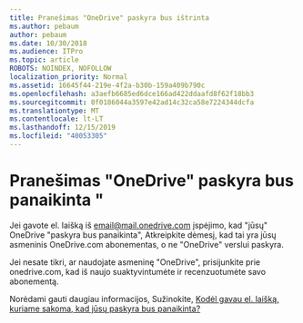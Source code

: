 ```yaml
---
title: Pranešimas "OneDrive" paskyra bus ištrinta
ms.author: pebaum
author: pebaum
ms.date: 10/30/2018
ms.audience: ITPro
ms.topic: article
ROBOTS: NOINDEX, NOFOLLOW
localization_priority: Normal
ms.assetid: 16645f44-219e-4f2a-b30b-159a409b790c
ms.openlocfilehash: a3aefb6685ed6dce166ad422ddaafd8f62f18bb3
ms.sourcegitcommit: 0f0186044a3597e42ad14c32ca58e7224344dcfa
ms.translationtype: MT
ms.contentlocale: lt-LT
ms.lasthandoff: 12/15/2019
ms.locfileid: "40053305"
---
```

# <a name="onedrive-account-will-be-deleted-message"></a>Pranešimas "OneDrive" paskyra bus panaikinta "

Jei gavote el. laišką iš email@mail.onedrive.com įspėjimo, kad "jūsų" OneDrive "paskyra bus panaikinta", Atkreipkite dėmesį, kad tai yra jūsų asmeninis OneDrive.com abonementas, o ne "OneDrive" verslui paskyra. 
  
Jei nesate tikri, ar naudojate asmeninę "OneDrive", prisijunkite prie onedrive.com, kad iš naujo suaktyvintumėte ir recenzuotumėte savo abonementą.
  
Norėdami gauti daugiau informacijos, Sužinokite, [Kodėl gavau el. laišką, kuriame sakoma, kad jūsų paskyra bus panaikinta?](https://go.microsoft.com/fwlink/?linkid=2036151&amp;clcid=0x409)
  

